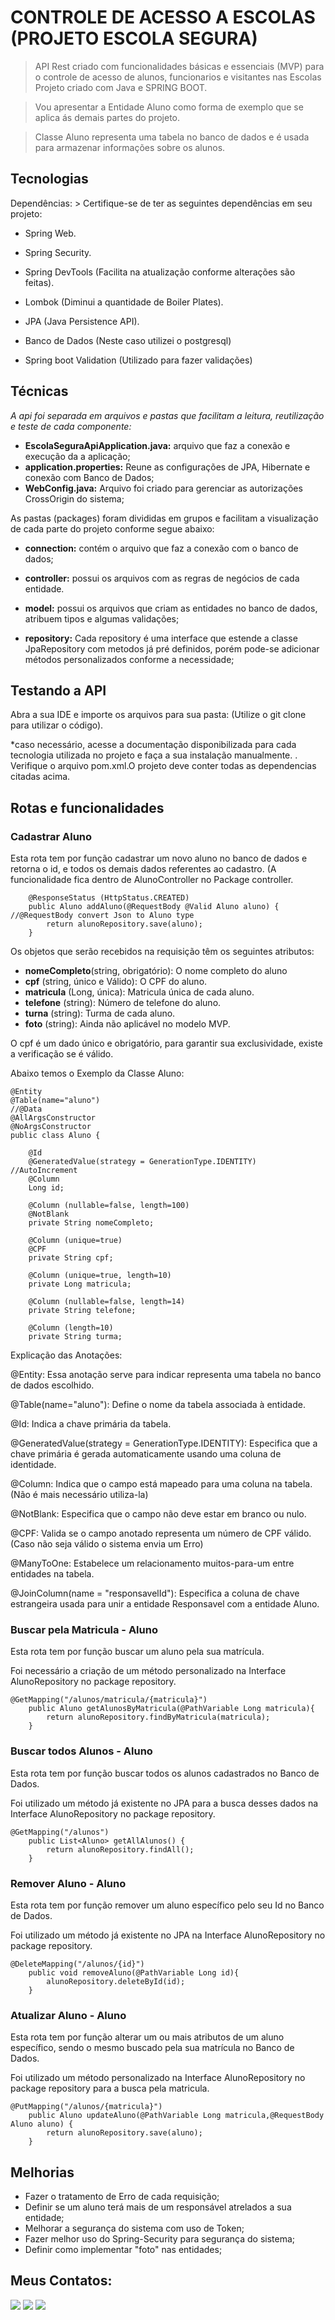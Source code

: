 # CONTROLE DE ACESSO A ESCOLAS (PROJETO ESCOLA SEGURA)


> API Rest criado com funcionalidades básicas e essenciais (MVP) para
> o controle de acesso de alunos, funcionarios e visitantes nas Escolas
> Projeto criado com Java e SPRING BOOT.

> Vou apresentar a Entidade Aluno como forma de exemplo que se aplica ás demais partes do projeto.

> Classe Aluno representa uma tabela no banco de dados e é usada para armazenar informações sobre os alunos. 


## Tecnologias

Dependências: > Certifique-se de ter as seguintes dependências em seu projeto: 

- Spring Web.

- Spring Security.

- Spring DevTools (Facilita na atualização conforme alterações são feitas).

- Lombok (Diminui a quantidade de Boiler Plates).

- JPA (Java Persistence API).

- Banco de Dados (Neste caso utilizei o postgresql)

- Spring boot Validation (Utilizado para fazer validações)

## Técnicas

_A api foi separada em arquivos e pastas que facilitam a leitura, reutilização e teste de cada componente:_


- **EscolaSeguraApiApplication.java:** arquivo que faz a conexão e execução da a aplicação;
- **application.properties:** Reune as configurações de JPA, Hibernate e conexão com Banco de Dados;
- **WebConfig.java:** Arquivo foi criado para gerenciar as autorizações CrossOrigin do sistema;


 As pastas (packages) foram divididas em grupos e facilitam a visualização de cada parte do projeto conforme segue abaixo:

- **connection:** contém o arquivo que faz a conexão com o banco de dados;

- **controller:** possui os arquivos com as regras de negócios de cada entidade.

- **model:** possui os arquivos que criam as entidades no banco de dados, atribuem tipos e algumas validações;

- **repository:** Cada repository é uma interface que estende a classe JpaRepository com metodos já pré definidos, porém pode-se adicionar métodos personalizados conforme a necessidade;

## Testando a API

Abra a sua IDE e importe os arquivos para sua pasta: (Utilize o git clone para utilizar o código).


\*caso necessário, acesse a documentação disponibilizada para cada tecnologia utilizada no projeto e faça a sua instalação manualmente.
.
Verifique o arquivo pom.xml.O projeto deve conter todas as dependencias citadas acima.

## Rotas e funcionalidades

### **Cadastrar Aluno**

Esta rota tem por função cadastrar um novo aluno no banco de dados e retorna o id, e todos os demais dados referentes ao cadastro. (A funcionalidade fica dentro de AlunoController no Package controller.

```@PostMapping("/alunos")					//Using Method HTTP Post
	@ResponseStatus (HttpStatus.CREATED)
	public Aluno addAluno(@RequestBody @Valid Aluno aluno) {  //@RequestBody convert Json to Aluno type
		return alunoRepository.save(aluno);
	}
```

Os objetos que serão recebidos na requisição têm os seguintes atributos:

- **nomeCompleto**(string, obrigatório): O nome completo do aluno
- **cpf** (string, único e Válido): O CPF do aluno.
- **matricula** (Long, única): Matricula única de cada aluno.
- **telefone** (string): Número de telefone do aluno.
- **turna** (string): Turma de cada aluno.
- **foto** (string): Ainda não aplicável no modelo MVP.


O cpf é um dado único e obrigatório, para garantir sua exclusividade, existe a verificação se é válido.

Abaixo temos o Exemplo da Classe Aluno:

```
@Entity 						
@Table(name="aluno")
//@Data 									
@AllArgsConstructor 			       
@NoArgsConstructor	
public class Aluno {
	
	@Id 								
	@GeneratedValue(strategy = GenerationType.IDENTITY) //AutoIncrement
	@Column                             
	Long id;
	
	@Column (nullable=false, length=100) 
	@NotBlank
	private String nomeCompleto;
	
	@Column (unique=true)
	@CPF
	private String cpf;
	
	@Column (unique=true, length=10)
	private Long matricula;
	
	@Column (nullable=false, length=14)
	private String telefone;
	
	@Column (length=10)
	private String turma;
```

Explicação das Anotações:

@Entity: Essa anotação serve para indicar representa uma tabela no banco de dados escolhido.

@Table(name="aluno"): Define o nome da tabela associada à entidade.

@Id: Indica a chave primária da tabela.

@GeneratedValue(strategy = GenerationType.IDENTITY): Especifica que a chave primária é gerada automaticamente usando uma coluna de identidade.

@Column: Indica que o campo está mapeado para uma coluna na tabela. (Não é mais necessário utiliza-la)

@NotBlank: Especifica que o campo não deve estar em branco ou nulo.

@CPF: Valida se o campo anotado representa um número de CPF válido. (Caso não seja válido o sistema envia um Erro)

@ManyToOne: Estabelece um relacionamento muitos-para-um entre entidades na tabela.

@JoinColumn(name = "responsavelId"): Especifica a coluna de chave estrangeira usada para unir a entidade Responsavel com a entidade Aluno.



### **Buscar pela Matricula - Aluno**


Esta rota tem por função buscar um aluno pela sua matrícula.

Foi necessário a criação de um método personalizado na Interface AlunoRepository no package repository.


```
@GetMapping("/alunos/matricula/{matricula}")
	public Aluno getAlunosByMatricula(@PathVariable Long matricula){
		return alunoRepository.findByMatricula(matricula);
	}

```

### **Buscar todos Alunos - Aluno**


Esta rota tem por função buscar todos os alunos cadastrados no Banco de Dados.

Foi utilizado um método já existente no JPA para a busca desses dados na Interface AlunoRepository no package repository.


```
@GetMapping("/alunos")   					
	public List<Aluno> getAllAlunos() {
		return alunoRepository.findAll();
	}

```



### **Remover Aluno - Aluno**


Esta rota tem por função remover um aluno específico pelo seu Id no Banco de Dados.

Foi utilizado um método já existente no JPA na Interface AlunoRepository no package repository.


```
@DeleteMapping("/alunos/{id}")
	public void removeAluno(@PathVariable Long id){
		alunoRepository.deleteById(id);
	}

```


### **Atualizar Aluno - Aluno**


Esta rota tem por função alterar um ou mais atributos de um aluno específico, sendo o mesmo buscado pela sua matrícula no Banco de Dados.

Foi utilizado um método personalizado na Interface AlunoRepository no package repository para a busca pela matricula.

```
@PutMapping("/alunos/{matricula}")
	public Aluno updateAluno(@PathVariable Long matricula,@RequestBody Aluno aluno) {
		return alunoRepository.save(aluno);
	}

```

## Melhorias

- Fazer o tratamento de Erro de cada requisição;
- Definir se um aluno terá mais de um responsável atrelados a sua entidade;
- Melhorar a segurança do sistema com uso de Token;
- Fazer melhor uso do Spring-Security para segurança do sistema;
- Definir como implementar "foto" nas entidades; 


## Meus Contatos:

<div>
<a href="https://www.instagram.com/petronisrody/" target="_blank"><img src="https://img.shields.io/badge/-Instagram-%23E4405F?style=for-the-badge&logo=instagram&logoColor=white" target="_blank"></a>
<a href = "mailto:rodrigopetronis@hotmail.com"><img src="https://img.shields.io/badge/Hotmail-0078D4?style=for-the-badge&logo=windows-live-hotmail&logoColor=white" target="_blank"></a>
<a href="https://www.linkedin.com/in/rodrigo-petronis/" target="_blank"><img src="https://img.shields.io/badge/-LinkedIn-%230077B5?style=for-the-badge&logo=linkedin&logoColor=white" target="_blank"></a>   
</div>
